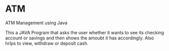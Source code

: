 # ATM
ATM Management using Java

This a JAVA Program that asks the user whether it wants to see its checking account or savings and then shows the amoubt it has accordingly. Also hrlps to view, withdraw or deposit cash.
